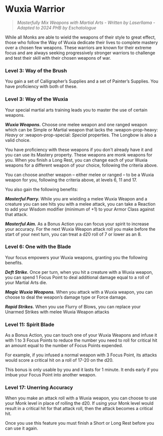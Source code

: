 # Wuxia Warrior

> *Masterfully Mix Weapons with Martial Arts - Written by Laserllama - Adapted to 2024 PHB by Eschatologue*

While all Monks are able to wield the weapons of their style to great effect, those who follow the Way of Wuxia dedicate their lives to complete mastery over a chosen few weapons. These warriors are known for their extreme focus and are always seeking progressively stronger warriors to challenge and test their skill with their chosen weapons of war.

### Level 3: Way of the Brush

You gain a set of Calligrapher’s Supplies and a set of Painter’s Supplies. You have proficiency with both of these.

### Level 3: Way of the Wuxia

Your special martial arts training leads you to master the use of certain weapons.

***Wuxia Weapons.*** Choose one melee weapon and one ranged weapon which can be Simple or Martial weapon that lacks the :weapon-prop-heavy: *Heavy* or :weapon-prop-special: *Special* properties. The Longbow is also a valid choice.

You have proficiency with these weapons if you don't already have it and you can use its Mastery property. These weapons are monk weapons for you. When you finish a Long Rest, you can change each of your Wuxia weapons for a different weapon of your choice, following the criteria above. 

You can choose another weapon – either melee or ranged – to be a Wuxia weapon for you, following the criteria above, at levels 6, 11 and 17.

You also gain the following benefits:

***Masterful Parry.*** While you are wielding a melee Wuxia Weapon and a creature you can see hits you with a melee attack, you can take a Reaction to add your Wisdom modifier (minimum of +1) to your Armor Class against that attack. 

***Masterful Aim.*** As a Bonus Action you can focus your spirit to increase your accuracy. For the next Wuxia Weapon attack roll you make before the start of your next turn, you can treat a d20 roll of 7 or lower as an 8.

### Level 6: One with the Blade

Your focus empowers your Wuxia weapons, granting you the following benefits.

***Deft Strike.*** Once per turn, when you hit a creature with a Wuxia weapon, you can spend 1 Focus Point to deal additional damage equal to a roll of your Martial Arts die.

***Magic Wuxia Weapons.*** When you attack with a Wuxia weapon, you can choose to deal the weapon’s damage type or Force damage.

***Rapid Strikes.*** When you use Flurry of Blows, you can replace your Unarmed Strikes with melee Wuxia Weapon attacks

### Level 11: Spirit Blade

As a Bonus Action, you can touch one of your Wuxia Weapons and infuse it with 1 to 3 Focus Points to reduce the number you need to roll for critical hit an amount equal to the number of Focus Points expended.

For example, if you infused a normal weapon with 3 Focus Point, its attacks would score a critical hit on a roll of 17-20 on the d20.

This bonus is only usable by you and it lasts for 1 minute. It ends early if you imbue your Focus Point into another weapon.

### Level 17: Unerring Accuracy

When you make an attack roll with a Wuxia weapon, you can choose to use your Monk level in place of rolling the d20. If using your Monk level would result in a critical hit for that attack roll, then the attack becomes a critical hit.

Once you use this feature you must finish a Short or Long Rest before you can use it again.
